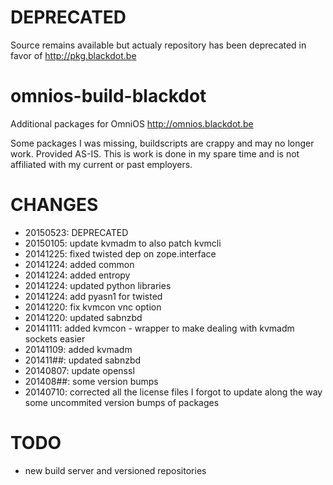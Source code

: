 DEPRECATED
=====================
Source remains available but actualy repository has been deprecated in favor of http://pkg.blackdot.be

omnios-build-blackdot
=====================
Additional packages for OmniOS 
http://omnios.blackdot.be

Some packages I was missing, buildscripts are crappy and may no longer 
work. Provided AS-IS. This is work is done in my spare time and is not affiliated with my current or past employers.


CHANGES
=====================
- 20150523: DEPRECATED
- 20150105: update kvmadm to also patch kvmcli
- 20141225: fixed twisted dep on zope.interface
- 20141224: added common
- 20141224: added entropy
- 20141224: updated python libraries
- 20141224: add pyasn1 for twisted 
- 20141220: fix kvmcon vnc option
- 20141220: updated sabnzbd
- 20141111: added kvmcon - wrapper to make dealing with kvmadm sockets easier
- 20141109: added kvmadm
- 201411##: updated sabnzbd
- 20140807: update openssl
- 201408##: some version bumps
- 20140710: corrected all the license files I forgot to update along the way
            some uncommited version bumps of packages

TODO
=====================
- new build server and versioned repositories
